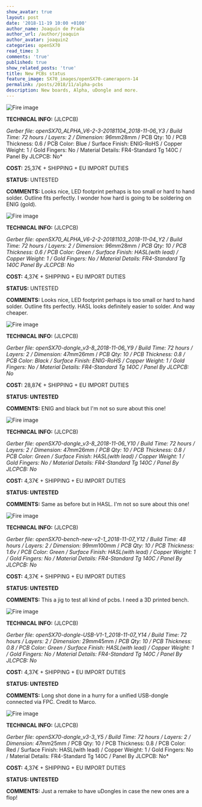 ```yaml
---
show_avatar: true
layout: post
date: '2018-11-19 10:00 +0100'
author_name: Joaquín de Prada
author_url: /author/joaquin
author_avatar: joaquin2
categories: openSX70
read_time: 3
comments: 'true'
published: true
show_related_posts: 'true'
title: New PCBs status
feature_image: SX70_images/openSX70-cameraporn-14
permalink: /posts/2018/11/alpha-pcbs
description: New boards, Alpha, uDongle and more.
---
```

![Fire image]({{site.url}}/{{site.baseurl}}img/2018/11/20181119-new-PCBs-Alpha-blue623.jpg)

**TECHNICAL INFO:** (JLCPCB)

*Gerber file: openSX70_ALPHA_V6-2-3-20181104_2018-11-06_Y3 / 
Build Time: 72 hours / 
Layers: 2 / 
Dimension: 96mm*28mm / 
PCB Qty: 10 / 
PCB Thickness: 0.6 / 
PCB Color: Blue / 
Surface Finish: ENIG-RoHS / 
Copper Weight: 1 / 
Gold Fingers: No / 
Material Details: FR4-Standard Tg 140C / 
Panel By JLCPCB: No*

**COST:** 25,37€ + SHIPPING + EU IMPORT DUTIES

**STATUS:** UNTESTED

**COMMENTS:** 
Looks nice, LED footprint perhaps is too small or hard to hand solder. Outline fits perfectly. I wonder how hard is going to be soldering on ENIG (gold).

![Fire image]({{site.url}}/{{site.baseurl}}img/2018/11/20181119-new-PCBs-alpha-622.jpg)

**TECHNICAL INFO:** (JLCPCB)

*Gerber file: openSX70_ALPHA_V6-2-2-20181103_2018-11-04_Y2 / 
Build Time: 72 hours / Layers: 2 / Dimension: 96mm*28mm / *PCB Qty: 10 / PCB Thickness: 0.6 / PCB Color: Green / Surface Finish: HASL(with lead) / Copper Weight: 1 / Gold Fingers: No / Material Details: FR4-Standard Tg 140C Panel By JLCPCB: No*

**COST:** 4,37€ + SHIPPING + EU IMPORT DUTIES

**STATUS:** UNTESTED

**COMMENTS:** 
Looks nice, LED footprint perhaps is too small or hard to hand solder. Outline fits perfectly. HASL looks definitely easier to solder. And way cheaper.

![Fire image]({{site.url}}/{{site.baseurl}}img/2018/11/20181119-new-PCBs-uDongle-38.jpg)

**TECHNICAL INFO:** (JLCPCB)

*Gerber file: openSX70-dongle_v3-8_2018-11-06_Y9 / Build Time: 72 hours / Layers: 2 / Dimension: 47mm*26mm / *PCB Qty: 10 / PCB Thickness: 0.8 / PCB Color: Black / Surface Finish: ENIG-RoHS / Copper Weight: 1 / Gold Fingers: No / Material Details: FR4-Standard Tg 140C / Panel By JLCPCB: No*

**COST:** 28,87€ + SHIPPING + EU IMPORT DUTIES

**STATUS: UNTESTED**

**COMMENTS:** 
ENIG and black but I'm not so sure about this one!

![Fire image]({{site.url}}/{{site.baseurl}}img/2018/11/20181119-new-PCBs-Udongle-37-HASL-2.jpg)

**TECHNICAL INFO:** (JLCPCB)

*Gerber file: openSX70-dongle_v3-8_2018-11-06_Y10 / Build Time: 72 hours / Layers: 2 / Dimension: 47mm*26mm / *PCB Qty: 10 / PCB Thickness: 0.8 / PCB Color: Green / Surface Finish: HASL(with lead) / Copper Weight: 1 / Gold Fingers: No / Material Details: FR4-Standard Tg 140C / Panel By JLCPCB: No*

**COST:** 4,37€ + SHIPPING + EU IMPORT DUTIES

**STATUS: UNTESTED**

**COMMENTS:** 
Same as before but in HASL. I'm not so sure about this one!


![Fire image]({{site.url}}/{{site.baseurl}}img/2018/11/20181119-new-PCBs-universal-bench-21.jpg)

**TECHNICAL INFO:** (JLCPCB)

*Gerber file: openSX70-bench-new-v2-1_2018-11-07_Y12 / Build Time: 48 hours / Layers: 2 / Dimension: 99mm*100mm / *PCB Qty: 10 / PCB Thickness: 1.6v / PCB Color: Green / Surface Finish: HASL(with lead) / Copper Weight: 1 / Gold Fingers: No / Material Details: FR4-Standard Tg 140C / Panel By JLCPCB: No*

**COST:** 4,37€ + SHIPPING + EU IMPORT DUTIES

**STATUS: UNTESTED**

**COMMENTS:** 
This a jig to test all kind of pcbs. I need a 3D printed bench.

![Fire image]({{site.url}}/{{site.baseurl}}img/2018/11/20181119-new-PCBs-dongle-USB.jpg)

**TECHNICAL INFO:** (JLCPCB)

*Gerber file: openSX70-dongle-USB-V1-1_2018-11-07_Y14 / Build Time: 72 hours / Layers: 2 / Dimension: 29mm*45mm / *PCB Qty: 10 / PCB Thickness: 0.8 / PCB Color: Green / Surface Finish: HASL(with lead) / Copper Weight: 1 / Gold Fingers: No / Material Details: FR4-Standard Tg 140C / Panel By JLCPCB: No*

**COST:** 4,37€ + SHIPPING + EU IMPORT DUTIES

**STATUS: UNTESTED**

**COMMENTS:** 
Long shot done in a hurry for a unified USB-dongle connected via FPC. Credit to Marco.

![Fire image]({{site.url}}/{{site.baseurl}}img/2018/11/20181119-new-PCBs-udongle-33-remake.jpg)

**TECHNICAL INFO:** (JLCPCB)

*Gerber file: openSX70-dongle_v3-3_Y5 / Build Time: 72 hours / Layers: 2 / Dimension: 47mm*25mm / PCB Qty: 10 / PCB Thickness: 0.8 / PCB Color: Red / Surface Finish: HASL(with lead) / Copper Weight: 1 / Gold Fingers: No / Material Details: FR4-Standard Tg 140C / Panel By JLCPCB: No*

**COST:** 4,37€ + SHIPPING + EU IMPORT DUTIES

**STATUS: UNTESTED**

**COMMENTS:** 
Just a remake to have uDongles in case the new ones are a flop!